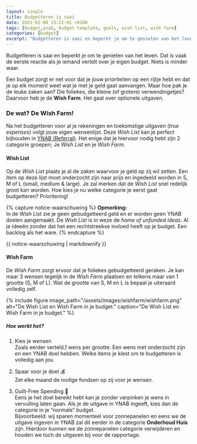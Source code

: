 ```yaml
---
layout: single
title: Budgetteren is saai
date: 2021-02-09 15:21:01 +0100
tags: [budget,ynab, budget template, goals, wish list, wish farm]
categories: [budget]
excerpt: "Budgetteren is saai en beperkt je om te genieten van het leven. Dat is vaak de eerste reactie als je iemand vertelt over je eigen budget. Niets is minder waar."
---
```

Budgetteren is saai en beperkt je om te genieten van het leven. Dat is vaak de eerste reactie als je iemand vertelt over je eigen budget. Niets is minder waar.

Een budget zorgt er net voor dat je jouw prioriteiten op een rijtje hebt en dat je op elk moment weet wat je met je geld gaat aanvangen.
Maar hoe pak je de leuke zaken aan? Die foliekes, die kleine (of grotere) verwendingetjes? Daarvoor heb je de **Wish Farm**. Het gaat over optionele uitgaven.

### De wat? De Wish Farm!
Na het budgetteren voor al je rekeningen en toekomstige uitgaven (*true expenses*) volgt jouw eigen wensenlijst. Deze *Wish List* kan je perfect bijhouden in [YNAB (Referral)](https://ynab.com/referral/?ref=nK4-awM84GDPqxy7&utm_source=customer_referral). Het enige dat je hiervoor nodig hebt zijn 2 categorie groepen; Je *Wish List* en je *Wish Farm*.

#### Wish List
Op de *Wish List* plaats je al de zaken waarvoor je geld op zij wil zetten. Een item op deze lijst moet onderzocht zijn naar prijs en ingedeeld worden in S, M of L (small, medium & large). Je zal merken dat de *Wish List* snel redelijk groot kan worden. Hoe kies je nu welke categorie je eerst gaat budgetteren? Prioritering!

{% capture notice-waarschuwing %}
**Opmerking:**<br />
In de *Wish List* zie je geen gebudgetteerd geld en er worden geen YNAB doelen aangemaakt. De *Wish List* is in weze de *home of unfunded ideas*. Al je ideeën zonder dat het een rechtstreekse invloed heeft op je budget. Een backlog als het ware.
{% endcapture %}
<div class="notice--warning">{{ notice-waarschuwing | markdownify }}</div>

#### Wish Farm
De *Wish Farm* zorgt ervoor dat je foliekes gebudgetteerd geraken. Je kan  maar 3 wensen tegelijk in de *Wish Farm* plaatsen en telkens maar van 1 grootte (S, M of L). Wat de grootte van S, M en L is bepaal je uiteraard volledig zelf.

{% include figure image_path="/assets/images/wishfarm/wishfarm.png" alt="De Wish List en Wish Farm in je budget." caption="De Wish List en Wish Farm in je budget." %}

##### Hoe werkt het?
1. Kies je wensen<br />
Zoals eerder verteld,1 wens per grootte. Een wens met onderzocht zijn en een YNAB doel hebben. Welke items je kiest om te budgetteren is volledig aan jou.

2. Spaar voor je doel 💰<br />
Zet elke maand de nodige fondsen op zij voor je wensen.

3. Guilt-Free Spending 💸<br />
Eens je het doel bereikt hebt kan je zonder verpinken je wens in vervulling laten gaan.
Als je de uitgave in YNAB ingeeft, kies dan de categorie in je “normale” budget.<br />
Bijvoorbeeld: wij sparen momenteel voor zonnepanelen en eens we de uitgave ingeven in YNAB zal dit eerder in de categorie **Onderhoud Huis** zijn. Hierdoor kunnen we de zonnepanelen categorie verwijderen en houden we toch de uitgaven bij voor de rapportage.
